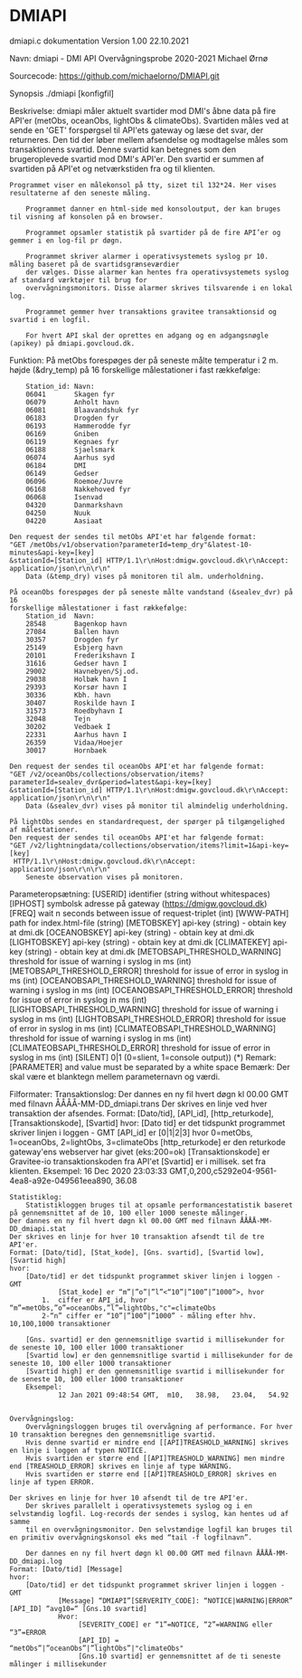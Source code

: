 # DMIAPI
dmiapi.c dokumentation
Version 1.00 22.10.2021

Navn:
	dmiapi - DMI API Overvågningsprobe
        2020-2021 Michael Ørnø

Sourcecode: https://github.com/michaelorno/DMIAPI.git

Synopsis
	./dmiapi [konfigfil]
	
Beskrivelse:
	dmiapi måler aktuelt svartider mod DMI's åbne data på fire API'er (metObs, oceanObs, lightObs & climateObs).
	Svartiden måles ved at sende en 'GET' forspørgsel til API'ets gateway og læse det svar,
	der returneres. Den tid der løber mellem afsendelse og modtagelse måles som transaktionens
	svartid. Denne svartid kan betegnes som den brugeroplevede svartid mod DMI's API'er. 
	Den svartid er summen af svartiden på API'et og netværkstiden fra og til klienten.

	Programmet viser en målekonsol på tty, sizet til 132*24. Her vises resultaterne af den seneste måling.

        Programmet danner en html-side med konsoloutput, der kan bruges til visning af konsolen på en browser.

        Programmet opsamler statistik på svartider på de fire API’er og gemmer i en log-fil pr døgn.

        Programmet skriver alarmer i operativsystemets syslog pr 10. måling baseret på de svartidsgrænseværdier 
        der vælges. Disse alarmer kan hentes fra operativsystemets syslog af standard værktøjer til brug for 
        overvågningsmonitors. Disse alarmer skrives tilsvarende i en lokal log.

        Programmet gemmer hver transaktions gravitee transaktionsid og svartid i en logfil.

        For hvert API skal der oprettes en adgang og en adgangsnøgle (apikey) på dmiapi.govcloud.dk.

Funktion:
	På metObs forespøges der på seneste målte temperatur i 2 m. højde (&dry_temp) på 16 
	forskellige målestationer i fast rækkefølge:

		Station_id:	Navn:
		06041 		Skagen fyr
		06079 		Anholt havn
		06081 		Blaavandshuk fyr
		06183 		Drogden fyr
		06193 		Hammerodde fyr
		06169 		Gniben 
		06119 		Kegnaes fyr
		06188 		Sjaelsmark
		06074 		Aarhus syd
		06184 		DMI
		06149 		Gedser
		06096 		Roemoe/Juvre
		06168 		Nakkehoved fyr
		06068 		Isenvad
		04320 		Danmarkshavn
		04250 		Nuuk
		04220 		Aasiaat

	Den request der sendes til metObs API'et har følgende format:
	"GET /metObs/v1/observation?parameterId=temp_dry"&latest-10-minutes&api-key=[key]
	&stationId=[Station_id] HTTP/1.1\r\nHost:dmigw.govcloud.dk\r\nAccept: application/json\r\n\r\n"
        Data (&temp_dry) vises på monitoren til alm. underholdning.

	På oceanObs forespøges der på seneste målte vandstand (&sealev_dvr) på 16 
	forskellige målestationer i fast rækkefølge:
		Station_id	Navn:
		28548 		Bagenkop havn
		27084 		Ballen havn
		30357 		Drogden fyr
		25149 		Esbjerg havn
		20101 		Frederikshavn I
		31616 		Gedser havn I
		29002 		Havnebyen/Sj.od.
		29038 		Holbæk havn I
		29393 		Korsør havn I
		30336 		Kbh. havn
		30407 		Roskilde havn I
		31573 		Roedbyhavn I
		32048 		Tejn
		30202 		Vedbaek I
		22331 		Aarhus havn I
		26359 		Vidaa/Hoejer
		30017 		Hornbaek

	Den request der sendes til oceanObs API'et har følgende format:
	"GET /v2/oceanObs/collections/observation/items?parameterId=sealev_dvr&period=latest&api-key=[key]
	&stationId=[Station_id] HTTP/1.1\r\nHost:dmigw.govcloud.dk\r\nAccept: application/json\r\n\r\n"
        Data (&sealev_dvr) vises på monitor til almindelig underholdning.

	På lightObs sendes en standardrequest, der spørger på tilgængelighed af målestationer.
	Den request der sendes til oceanObs API'et har følgende format:
	"GET /v2/lightningdata/collections/observation/items?limit=1&api-key=[key]
	 HTTP/1.1\r\nHost:dmigw.govcloud.dk\r\nAccept: application/json\r\n\r\n"
        Seneste observation vises på monitoren.

Parameteropsætning:
	        [USERID] identifier (string without whitespaces)
                [IPHOST] symbolsk adresse på gateway (https://dmigw.govcloud.dk)
                [FREQ] wait n seconds between issue of request-triplet (int)
                [WWW-PATH] path for index.html-file (string) 
		[METOBSKEY] api-key (string) - obtain key at dmi.dk
                [OCEANOBSKEY] api-key (string) - obtain key at dmi.dk
                [LIGHTOBSKEY] api-key (string) - obtain key at dmi.dk
                [CLIMATEKEY] api-key (string) - obtain key at dmi.dk
                [METOBSAPI_THRESHOLD_WARNING] threshold for issue of warning i syslog in ms (int)
                [METOBSAPI_THRESHOLD_ERROR] threshold for issue of error in syslog in  ms  (int)
                [OCEANOBSAPI_THRESHOLD_WARNING] threshold for issue of warning i syslog in ms (int)
                [OCEANOBSAPI_THRESHOLD_ERROR] threshold for issue of error in syslog in  ms  (int)
                [LIGHTOBSAPI_THRESHOLD_WARNING] threshold for issue of warning i syslog in ms (int)
                [LIGHTOBSAPI_THRESHOLD_ERROR] threshold for issue of error in syslog in  ms  (int)
                [CLIMATEOBSAPI_THRESHOLD_WARNING] threshold for issue of warning i syslog in ms (int)
                [CLIMATEOBSAPI_THRESHOLD_ERROR] threshold for issue of error in syslog in  ms  (int)
                [SILENT] 0|1  (0=slient, 1=console output))
                (*) Remark: [PARAMETER] and value must be separated by a white space
                Bemærk: Der skal være et blanktegn mellem parameternavn og værdi.

Filformater:
	Transaktionslog:
	Der dannes en ny fil hvert døgn kl 00.00 GMT med filnavn ÅÅÅÅ-MM-DD_dmiapi.trans
        Der skrives en linje ved hver transaktion der afsendes.
        Format: [Dato/tid], [API_id], [http_returkode], [Transaktionskode], [Svartid]
	hvor: 
		[Dato tid] er det tidspunkt programmet skriver linjen i loggen - GMT
		[API_id] er [0|1|2|3] hvor 0=metObs, 1=oceanObs, 2=lightObs, 3=climateObs
		[http_returkode] er den returkode gateway'ens webserver har givet (eks:200=ok)
		[Transaktionskode] er Gravitee-io transaktionskoden fra API'et
		[Svartid] er i millisek. set fra klienten.
	Eksempel:
		16 Dec 2020 23:03:33 GMT,0,200,c5292e04-9561-4ea8-a92e-049561eea890,   36.08

	Statistiklog:
        Statistikloggen bruges til at opsamle performancestatistik baseret på gennemsnittet af de 10, 100 eller 1000 seneste målinger.
	Der dannes en ny fil hvert døgn kl 00.00 GMT med filnavn ÅÅÅÅ-MM-DD_dmiapi.stat
	Der skrives en linje for hver 10 transaktion afsendt til de tre API'er.
	Format: [Dato/tid], [Stat_kode], [Gns. svartid], [Svartid low], [Svartid high]
	hvor:
		[Dato/tid] er det tidspunkt programmet skiver linjen i loggen - GMT
                [Stat_kode] er “m”|”o”|”l”<“10”|”100”|”1000”>, hvor
			1.  ciffer er API_id, hvor “m”=metObs,”o”=oceanObs,”l”=lightObs,"c"=climateObs
			2-“n” ciffer er “10”|”100”|”1000” - måling efter hhv. 10,100,1000 transaktioner
		
		[Gns. svartid] er den gennemsnitlige svartid i millisekunder for de seneste 10, 100 eller 1000 transaktioner
		[Svartid low] er den gennemsnitlige svartid i millisekunder for de seneste 10, 100 eller 1000 transaktioner
		[Svartid high] er den gennemsnitlige svartid i millisekunder for de seneste 10, 100 eller 1000 transaktioner
        Eksempel:
                12 Jan 2021 09:48:54 GMT,  m10,   38.98,   23.04,   54.92
	
	
	Overvågningslog:
        Overvågningsloggen bruges til overvågning af performance. For hver 10 transaktion beregnes den gennemsnitlige svartid.
        Hvis denne svartid er mindre end [[API]TREASHOLD_WARNING] skrives en linje i loggen af typen NOTICE.
        Hvis svartiden er større end [[API]TREASHOLD_WARNING] men mindre end [TREASHOLD_ERROR] skrives en linje af type WARNING.
        Hvis svartiden er større end [[API]TREASHOLD_ERROR] skrives en linje af typen ERROR.

	Der skrives en linje for hver 10 afsendt til de tre API'er.
        Der skrives parallelt i operativsystemets syslog og i en selvstændig logfil. Log-records der sendes i syslog, kan hentes ud af samme
        til en overvågningsmonitor. Den selvstændige logfil kan bruges til en primitiv overvågningskonsol eks med “tail -f logfilnavn”.

        Der dannes en ny fil hvert døgn kl 00.00 GMT med filnavn ÅÅÅÅ-MM-DD_dmiapi.log
	Format: [Dato/tid] [Message]
	hvor:
		[Dato/tid] er det tidspunkt programmet skriver linjen i loggen - GMT
                [Message] “DMIAPI”[SERVERITY_CODE]: “NOTICE|WARNING|ERROR” [API_ID] “avg10=“ [Gns.10 svartid]
                Hvor:
                     [SEVERITY_CODE] er “1”=NOTICE, “2”=WARNING eller “3”=ERROR
                     [API_ID] = “metObs”|”oceanObs”|”lightObs”|"climateObs"
                     [Gns.10 svartid] er gennemsnittet af de ti seneste målinger i millisekunder
